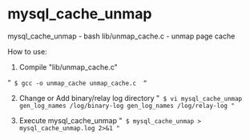 # mysql_cache_unmap

mysql_cache_unmap - bash
lib/unmap_cache.c - unmap page cache
 
How to use:
1. Compile "lib/unmap_cache.c" 

“`
$ gcc -o unmap_cache unmap_cache.c 
“`

2. Change or Add binary/relay log directory
"`
$ vi mysql_cache_unmap
  gen_log_names /log/binary-log
  gen_log_names /log/relay-log
"`

3. Execute mysql_cache_unmap
"`
$ mysql_cache_unmap > mysql_cache_unmap.log 2>&1
"`
